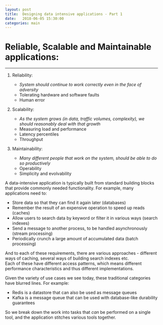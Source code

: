 ```yaml
---
layout: post
title:  Designing data intensive applications - Part 1
date:   2018-06-05 15:30:00
categories: main
---
```


# Reliable, Scalable and Maintainable applications:
---------------------------------------------------

1. Reliability:
   - _System should continue to work correctly even in the face of adversity_
   - Tolerating hardware and software faults
   - Human error  

2. Scalability:
   - _As the system grows (in data, traffic volumes, complexity), we should reasonably deal with that growth_
   - Measuring load and performance
   - Latency percentiles
   - Throughput  

3. Maintainability:
   - _Many different people that work on the system, should be able to do so productively_
   - Operability
   - Simplicity and evolvability

A data-intensive application is typically built from standard building blocks that provide commonly needed functionality. For example, many applications need to: 
- Store data so that they can find it again later (databases) 
- Remember the result of an expensive operation to speed up reads (caches) 
- Allow users to search data by keyword or filter it in various ways (search indexes) 
- Send a message to another process, to be handled asynchronously (stream processing) 
- Periodically crunch a large amount of accumulated data (batch processing) 

And to each of these requirements, there are various approaches - different ways of caching, several ways of building search indexes etc.   
Each of these have different access patterns, which means different performance characteristics and thus different implementations. 

Given the variety of use cases we see today, these traditional categories have blurred lines. For example:
- Redis is a datastore that can also be used as message queues
- Kafka is a message queue that can be used with database-like durability guarantees

So we break down the work into tasks that _can_ be performed on a single tool, and the application stitches various tools together.